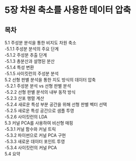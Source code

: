 # 5장 차원 축소를 사용한 데이터 압축
## 목차
5.1 주성분 분석을 통한 비지도 차원 축소  
-5.1.1 주성분 분석의 주요 단계  
-5.1.2 주성분 추출 단계  
-5.1.3 총분산과 설명된 분산  
-5.1.4 특성 변환  
-5.1.5 사이킷런의 주성분 분석  
5.2 선형 판별 분석을 통한 지도 방식의 데이터 압축  
-5.2.1 주성분 분석 vs 선형 판별 분석  
-5.2.2 선형 판별 분석의 내부 동작 방식  
-5.2.3 산포 행렬 계산  
-5.2.4 새로운 특성 부분 공간을 위해 선형 판별 벡터 선택  
-5.2.5 새로운 특성 공간으로 샘플 투영  
-5.2.6 사이킷런의 LDA  
5.3 커널 PCA를 사용하여 비선형 매핑  
-5.3.1 커널 함수와 커널 트릭  
-5.3.2 파이썬으로 커널 PCA 구현  
-5.3.3 새로운 데이터 포인트 투영  
-5.3.4 사이킷런의 커널 PCA  
5.4 요약  
